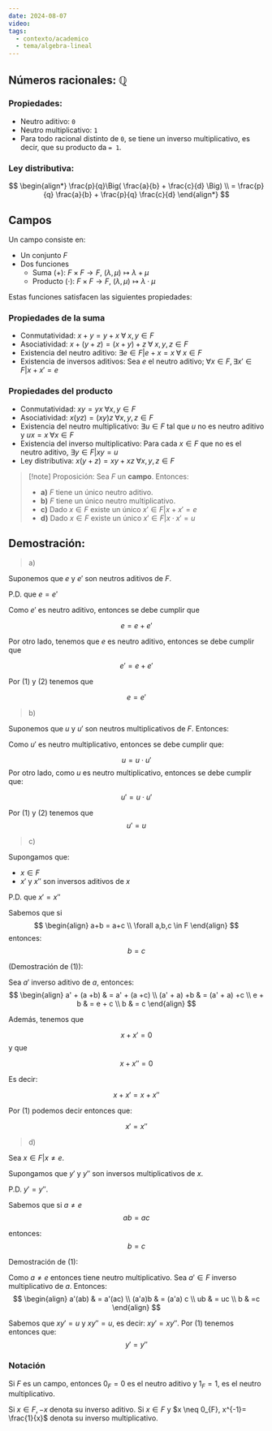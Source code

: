 ```yaml
---
date: 2024-08-07
video: 
tags:
  - contexto/academico
  - tema/algebra-lineal
---
```


## Números racionales: $\mathbb{Q}$

### Propiedades:

- Neutro aditivo: ``0``
- Neutro multiplicativo: ``1``
- Para todo racional distinto de ``0``, se tiene un inverso multiplicativo, es decir, que su producto da ``= 1``. 

### Ley distributiva:

$$
\begin{align*}
\frac{p}{q}\Big( \frac{a}{b} + \frac{c}{d}    \Big) \\
= \frac{p}{q} \frac{a}{b} + \frac{p}{q} \frac{c}{d}  
\end{align*}
$$




## Campos

Un campo consiste en:
- Un conjunto $F$
- Dos funciones
  - Suma (+): $F \times F \rightarrow F$, $(\lambda, \mu) \mapsto \lambda + \mu$
  - Producto ($\cdot$): $F \times F \rightarrow F$, $(\lambda, \mu) \mapsto \lambda \cdot \mu$

Estas funciones satisfacen las siguientes propiedades:

### Propiedades de la suma 

- Conmutatividad: 
    $x + y = y + x \; \forall \; x,y \in F$
- Asociatividad: 
    $x + (y + z) = (x + y) + z \; \forall \; x,y,z \in F$
- Existencia del neutro aditivo: 
    $\exists e \in F | e + x = x \; \forall \; x \in F$
- Existencia de inversos aditivos:
    Sea $e$ el neutro aditivo; $\forall x \in F, \exists x' \in F | x + x' = e$

### Propiedades del producto

- Conmutatividad:
    $xy = yx \; \forall x,y \in F$
- Asociatividad: 
    $x(yz) = (xy)z \; \forall x,y,z \in F$
- Existencia del neutro multiplicativo: 
    $\exists u \in F$ tal que $u$ no es neutro aditivo y $ux = x \; \forall x \in F$
- Existencia del inverso multiplicativo:
    Para cada $x \in F$ que no es el neutro aditivo, $\exists y \in F | xy = u$
- Ley distributiva:
    $x(y+z) = xy + xz \; \forall x,y,z \in F$


>[!note] Proposición:
Sea $F$ un **campo**. Entonces:
> - **a)** $F$ tiene un único neutro aditivo.
> - **b)** $F$ tiene un único neutro multiplicativo.
> - **c)** Dado $x \in F$ existe un único $x' \in F | x +  x' = e$
> - **d)** Dado $x \in F$ existe un único $x' \in F | x \cdot x' = u$

Demostración:
---

> a) 

Suponemos que $e$ y $e'$ son neutros aditivos de $F$.

P.D. que $e=e'$

Como $e'$ es neutro aditivo, entonces se debe cumplir que 

$$
e = e + e' \tag{1}
$$

Por otro lado, tenemos que $e$ es neutro aditivo, entonces se debe cumplir que 

$$
e' = e + e' \tag{2}
$$

Por $(1)$ y $(2)$ tenemos que 

$$e = e' \tag{$\square$}$$ 

> b)

Suponemos que $u$ y $u'$  son neutros multiplicativos de $F$. Entonces:

Como $u'$ es neutro multiplicativo, entonces se debe cumplir que:

$$
u = u \cdot u' \tag{1}
$$
Por otro lado, como $u$ es neutro multiplicativo, entonces se debe cumplir que:

$$
u' = u \cdot u' \tag{2}
$$

Por $(1)$ y $(2)$ tenemos que 
$$u' = u \tag{$\square$}$$


> c)

Supongamos que: 
- $x \in F$ 
- $x'$ y $x''$ son inversos aditivos de $x$

P.D. que $x' = x''$

Sabemos que si 
$$
\begin{align}
a+b = a+c \\
\forall a,b,c \in F
\end{align}
$$ 
entonces:
$$b=c \tag{1}$$

(Demostración de $(1)$):

Sea $a'$ inverso aditivo de $a$, entonces:
$$
\begin{align}
a' + (a +b)  & = a' + (a +c) \\
(a' + a) +b  & = (a' + a) +c \\
e + b  & = e + c  \\
b  & = c
\end{align}
$$

Además, tenemos que

$$x +x' = 0$$
y que 

$$x+x''=0$$

Es decir: 

$$
x + x' = x +x''
$$

Por $(1)$ podemos decir entonces que: 

$$
x' = x'' \tag{$\square$}
$$


> d)

Sea $x \in F | x \neq e$.

Supongamos que $y'$ y $y''$ son inversos multiplicativos de $x$.

P.D. $y'=y''$.

Sabemos que si $a \neq e$
$$
ab = ac
$$

entonces:
$$
b = c \tag{1}
$$

Demostración de $(1)$:

Como $a \neq e$ entonces tiene neutro multiplicativo. 
Sea $a' \in F$ inverso multiplicativo de $a$. 
Entonces: 
$$
\begin{align}
a'(ab)  & = a'(ac) \\
(a'a)b  & = (a'a) c \\
ub & = uc \\
b & =c 
\end{align}
$$

Sabemos que $xy' = u$ y $xy''=u$, es decir: $xy'=xy''$. Por $(1)$ tenemos entonces que:
$$
y' =y'' \tag{$\square$}
$$


### Notación

Si $F$ es un campo, entonces $0_{F} = 0$ es el neutro aditivo  y $1_{F}=1$, es el neutro multiplicativo.

Si $x \in F, -x$ denota su inverso aditivo. 
Si $x\in F$ y $x \neq 0_{F}, x^{-1}= \frac{1}{x}$ denota su inverso multiplicativo.